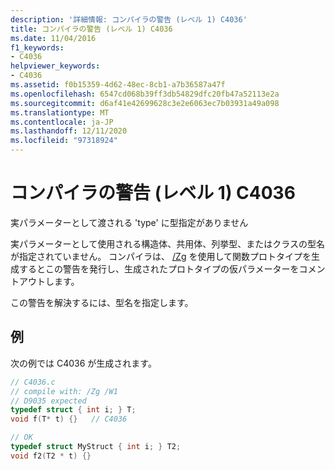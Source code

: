```yaml
---
description: '詳細情報: コンパイラの警告 (レベル 1) C4036'
title: コンパイラの警告 (レベル 1) C4036
ms.date: 11/04/2016
f1_keywords:
- C4036
helpviewer_keywords:
- C4036
ms.assetid: f0b15359-4d62-48ec-8cb1-a7b36587a47f
ms.openlocfilehash: 6547cd068b39ff3db54829dfc20fb47a52113e2a
ms.sourcegitcommit: d6af41e42699628c3e2e6063ec7b03931a49a098
ms.translationtype: MT
ms.contentlocale: ja-JP
ms.lasthandoff: 12/11/2020
ms.locfileid: "97318924"
---
```

# <a name="compiler-warning-level-1-c4036"></a>コンパイラの警告 (レベル 1) C4036

実パラメーターとして渡される 'type' に型指定がありません

実パラメーターとして使用される構造体、共用体、列挙型、またはクラスの型名が指定されていません。 コンパイラは、 [/Zg](../../build/reference/zg-generate-function-prototypes.md) を使用して関数プロトタイプを生成するとこの警告を発行し、生成されたプロトタイプの仮パラメーターをコメントアウトします。

この警告を解決するには、型名を指定します。

## <a name="example"></a>例

次の例では C4036 が生成されます。

```c
// C4036.c
// compile with: /Zg /W1
// D9035 expected
typedef struct { int i; } T;
void f(T* t) {}   // C4036

// OK
typedef struct MyStruct { int i; } T2;
void f2(T2 * t) {}
```
